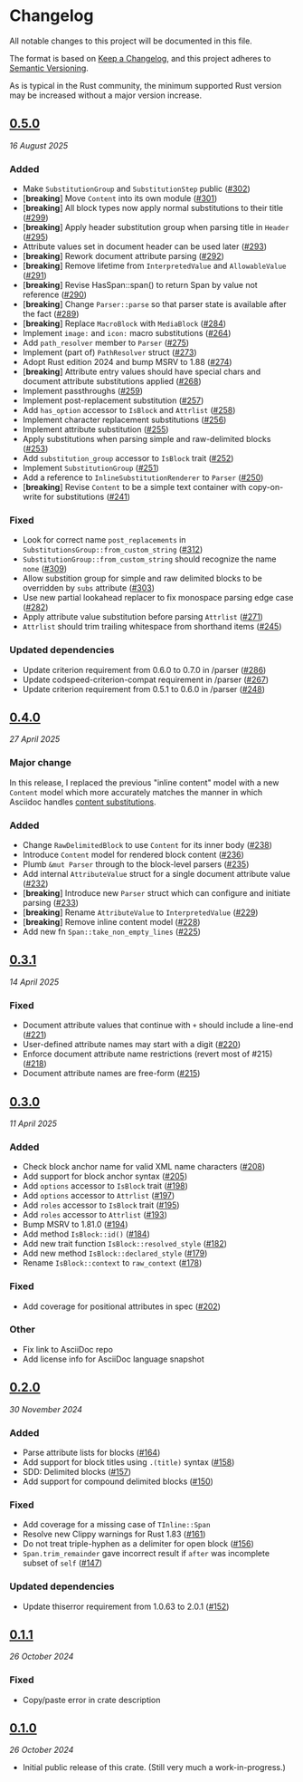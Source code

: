 # Changelog

All notable changes to this project will be documented in this file.

The format is based on [Keep a Changelog](https://keepachangelog.com/en/1.0.0/),
and this project adheres to [Semantic Versioning](https://semver.org/spec/v2.0.0.html).

As is typical in the Rust community, the minimum supported Rust version may be increased without a major version increase.

## [0.5.0](https://github.com/scouten/asciidoc-parser/compare/v0.4.0...v0.5.0)
_16 August 2025_

### Added

* Make `SubstitutionGroup` and `SubstitutionStep` public ([#302](https://github.com/scouten/asciidoc-parser/pull/302))
* [**breaking**] Move `Content` into its own module ([#301](https://github.com/scouten/asciidoc-parser/pull/301))
* [**breaking**] All block types now apply normal substitutions to their title ([#299](https://github.com/scouten/asciidoc-parser/pull/299))
* [**breaking**] Apply header substitution group when parsing title in `Header` ([#295](https://github.com/scouten/asciidoc-parser/pull/295))
* Attribute values set in document header can be used later ([#293](https://github.com/scouten/asciidoc-parser/pull/293))
* [**breaking**] Rework document attribute parsing ([#292](https://github.com/scouten/asciidoc-parser/pull/292))
* [**breaking**] Remove lifetime from `InterpretedValue` and `AllowableValue` ([#291](https://github.com/scouten/asciidoc-parser/pull/291))
* [**breaking**] Revise HasSpan::span() to return Span by value not reference ([#290](https://github.com/scouten/asciidoc-parser/pull/290))
* [**breaking**] Change `Parser::parse` so that parser state is available after the fact ([#289](https://github.com/scouten/asciidoc-parser/pull/289))
* [**breaking**] Replace `MacroBlock` with `MediaBlock` ([#284](https://github.com/scouten/asciidoc-parser/pull/284))
* Implement `image:` and `icon:` macro substitutions ([#264](https://github.com/scouten/asciidoc-parser/pull/264))
* Add `path_resolver` member to `Parser` ([#275](https://github.com/scouten/asciidoc-parser/pull/275))
* Implement (part of) `PathResolver` struct ([#273](https://github.com/scouten/asciidoc-parser/pull/273))
* Adopt Rust edition 2024 and bump MSRV to 1.88 ([#274](https://github.com/scouten/asciidoc-parser/pull/274))
* [**breaking**] Attribute entry values should have special chars and document attribute substitutions applied ([#268](https://github.com/scouten/asciidoc-parser/pull/268))
* Implement passthroughs ([#259](https://github.com/scouten/asciidoc-parser/pull/259))
* Implement post-replacement substitution ([#257](https://github.com/scouten/asciidoc-parser/pull/257))
* Add `has_option` accessor to `IsBlock` and `Attrlist` ([#258](https://github.com/scouten/asciidoc-parser/pull/258))
* Implement character replacement substitutions ([#256](https://github.com/scouten/asciidoc-parser/pull/256))
* Implement attribute substitution ([#255](https://github.com/scouten/asciidoc-parser/pull/255))
* Apply substitutions when parsing simple and raw-delimited blocks ([#253](https://github.com/scouten/asciidoc-parser/pull/253))
* Add `substitution_group` accessor to `IsBlock` trait ([#252](https://github.com/scouten/asciidoc-parser/pull/252))
* Implement `SubstitutionGroup` ([#251](https://github.com/scouten/asciidoc-parser/pull/251))
* Add a reference to `InlineSubstitutionRenderer` to `Parser` ([#250](https://github.com/scouten/asciidoc-parser/pull/250))
* [**breaking**] Revise `Content` to be a simple text container with copy-on-write for substitutions ([#241](https://github.com/scouten/asciidoc-parser/pull/241))

### Fixed

* Look for correct name `post_replacements` in `SubstitutionsGroup::from_custom_string` ([#312](https://github.com/scouten/asciidoc-parser/pull/312))
* `SubstitutionGroup::from_custom_string` should recognize the name `none` ([#309](https://github.com/scouten/asciidoc-parser/pull/309))
* Allow substition group for simple and raw delimited blocks to be overridden by `subs` attribute ([#303](https://github.com/scouten/asciidoc-parser/pull/303))
* Use new partial lookahead replacer to fix monospace parsing edge case ([#282](https://github.com/scouten/asciidoc-parser/pull/282))
* Apply attribute value substitution before parsing `Attrlist` ([#271](https://github.com/scouten/asciidoc-parser/pull/271))
* `Attrlist` should trim trailing whitespace from shorthand items ([#245](https://github.com/scouten/asciidoc-parser/pull/245))

### Updated dependencies

* Update criterion requirement from 0.6.0 to 0.7.0 in /parser ([#286](https://github.com/scouten/asciidoc-parser/pull/286))
* Update codspeed-criterion-compat requirement in /parser ([#267](https://github.com/scouten/asciidoc-parser/pull/267))
* Update criterion requirement from 0.5.1 to 0.6.0 in /parser ([#248](https://github.com/scouten/asciidoc-parser/pull/248))

## [0.4.0](https://github.com/scouten/asciidoc-parser/compare/v0.3.1...v0.4.0)
_27 April 2025_

### Major change

In this release, I replaced the previous "inline content" model with a new `Content` model which more accurately matches the manner in which Asciidoc handles [content substitutions](https://docs.asciidoctor.org/asciidoc/latest/subs/).

### Added

* Change `RawDelimitedBlock` to use `Content` for its inner body ([#238](https://github.com/scouten/asciidoc-parser/pull/238))
* Introduce `Content` model for rendered block content ([#236](https://github.com/scouten/asciidoc-parser/pull/236))
* Plumb `&mut Parser` through to the block-level parsers ([#235](https://github.com/scouten/asciidoc-parser/pull/235))
* Add internal `AttributeValue` struct for a single document attribute value ([#232](https://github.com/scouten/asciidoc-parser/pull/232))
* [**breaking**] Introduce new `Parser` struct which can configure and initiate parsing ([#233](https://github.com/scouten/asciidoc-parser/pull/233))
* [**breaking**] Rename `AttributeValue` to `InterpretedValue` ([#229](https://github.com/scouten/asciidoc-parser/pull/229))
* [**breaking**] Remove inline content model ([#228](https://github.com/scouten/asciidoc-parser/pull/228))
* Add new fn `Span::take_non_empty_lines` ([#225](https://github.com/scouten/asciidoc-parser/pull/225))

## [0.3.1](https://github.com/scouten/asciidoc-parser/compare/v0.3.0...v0.3.1)
_14 April 2025_

### Fixed

* Document attribute values that continue with `+` should include a line-end ([#221](https://github.com/scouten/asciidoc-parser/pull/221))
* User-defined attribute names may start with a digit ([#220](https://github.com/scouten/asciidoc-parser/pull/220))
* Enforce document attribute name restrictions (revert most of #215) ([#218](https://github.com/scouten/asciidoc-parser/pull/218))
* Document attribute names are free-form ([#215](https://github.com/scouten/asciidoc-parser/pull/215))

## [0.3.0](https://github.com/scouten/asciidoc-parser/compare/v0.2.0...v0.3.0)
_11 April 2025_

### Added

* Check block anchor name for valid XML name characters ([#208](https://github.com/scouten/asciidoc-parser/pull/208))
* Add support for block anchor syntax ([#205](https://github.com/scouten/asciidoc-parser/pull/205))
* Add `options` accessor to `IsBlock` trait ([#198](https://github.com/scouten/asciidoc-parser/pull/198))
* Add `options` accessor to `Attrlist` ([#197](https://github.com/scouten/asciidoc-parser/pull/197))
* Add `roles` accessor to `IsBlock` trait ([#195](https://github.com/scouten/asciidoc-parser/pull/195))
* Add `roles` accessor to `Attrlist` ([#193](https://github.com/scouten/asciidoc-parser/pull/193))
* Bump MSRV to 1.81.0 ([#194](https://github.com/scouten/asciidoc-parser/pull/194))
* Add method `IsBlock::id()` ([#184](https://github.com/scouten/asciidoc-parser/pull/184))
* Add new trait function `IsBlock::resolved_style` ([#182](https://github.com/scouten/asciidoc-parser/pull/182))
* Add new method `IsBlock::declared_style` ([#179](https://github.com/scouten/asciidoc-parser/pull/179))
* Rename `IsBlock::context` to `raw_context` ([#178](https://github.com/scouten/asciidoc-parser/pull/178))

### Fixed

* Add coverage for positional attributes in spec ([#202](https://github.com/scouten/asciidoc-parser/pull/202))

### Other

* Fix link to AsciiDoc repo
* Add license info for AsciiDoc language snapshot

## [0.2.0](https://github.com/scouten/asciidoc-parser/compare/v0.1.1...v0.2.0)
_30 November 2024_

### Added

* Parse attribute lists for blocks ([#164](https://github.com/scouten/asciidoc-parser/pull/164))
* Add support for block titles using `.(title)` syntax ([#158](https://github.com/scouten/asciidoc-parser/pull/158))
* SDD: Delimited blocks ([#157](https://github.com/scouten/asciidoc-parser/pull/157))
* Add support for compound delimited blocks ([#150](https://github.com/scouten/asciidoc-parser/pull/150))

### Fixed

* Add coverage for a missing case of `TInline::Span`
* Resolve new Clippy warnings for Rust 1.83 ([#161](https://github.com/scouten/asciidoc-parser/pull/161))
* Do not treat triple-hyphen as a delimiter for open block ([#156](https://github.com/scouten/asciidoc-parser/pull/156))
* `Span.trim_remainder` gave incorrect result if `after` was incomplete subset of `self` ([#147](https://github.com/scouten/asciidoc-parser/pull/147))

### Updated dependencies

* Update thiserror requirement from 1.0.63 to 2.0.1 ([#152](https://github.com/scouten/asciidoc-parser/pull/152))

## [0.1.1](https://github.com/scouten/asciidoc-parser/compare/v0.1.0...v0.1.1)
_26 October 2024_

### Fixed

* Copy/paste error in crate description

## [0.1.0](https://github.com/scouten/asciidoc-parser/releases/tag/v0.1.0)
_26 October 2024_

* Initial public release of this crate. (Still very much a work-in-progress.)
